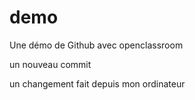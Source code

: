 # demo
Une démo de Github avec openclassroom

un nouveau commit

un changement fait depuis mon ordinateur


